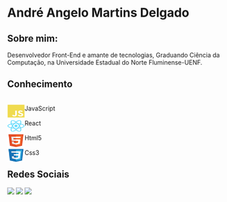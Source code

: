 # André Angelo Martins Delgado
## Sobre mim:
Desenvolvedor Front-End e amante de tecnologias, Graduando Ciência da Computação, na Universidade Estadual do Norte Fluminense-UENF.


<h2>Conhecimento</h2>
<div><br>
  <img align="left" alt="Dedé-Js" height="30" width="40" src="https://raw.githubusercontent.com/devicons/devicon/master/icons/javascript/javascript-plain.svg">
  JavaScript
</div>

<div><br>
  <img align="left" alt="Dedé-React" height="30" width="40" src="https://raw.githubusercontent.com/devicons/devicon/master/icons/react/react-original.svg">
  React
</div>

<div><br>
  <img align="left" alt="Dedé-HTML" height="30" width="40" src="https://raw.githubusercontent.com/devicons/devicon/master/icons/html5/html5-original.svg">
  Html5
</div>

<div><br>
  <img align="left" alt="Dedé-CSS" height="30" width="40" src="https://raw.githubusercontent.com/devicons/devicon/master/icons/css3/css3-original.svg">
  Css3
</div>


## Redes Sociais
<div> 
  <a href="https://instagram.com/andremartinsd_" target="_blank"><img src="https://img.shields.io/badge/-Instagram-%23E4405F?style=for-the-badge&logo=instagram&logoColor=white" target="_blank"></a>
  <a href = "mailto:andreangelomartins@gmail.com"><img src="https://img.shields.io/badge/-Gmail-%23333?style=for-the-badge&logo=gmail&logoColor=white" target="_blank"></a>
  <a href="https://www.linkedin.com/in/andre-angelo-martins-delgado/" target="_blank"><img src="https://img.shields.io/badge/-LinkedIn-%230077B5?style=for-the-badge&logo=linkedin&logoColor=white" target="_blank"></a> 
</div>
